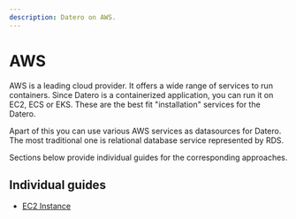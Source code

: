 ```yaml
---
description: Datero on AWS.
---
```


# AWS
AWS is a leading cloud provider. It offers a wide range of services to run containers.
Since Datero is a containerized application, you can run it on EC2, ECS or EKS.
These are the best fit "installation" services for the Datero.

Apart of this you can use various AWS services as datasources for Datero.
The most traditional one is relational database service represented by RDS.

Sections below provide individual guides for the corresponding approaches.

## Individual guides
- [EC2 Instance](ec2.md)
<!--
- [Elastic Container Service (ECS)](ecs.md)
- [Elastic Kuberneters Service (EKS)](eks.md)
- [Relational Database Service (RDS)](rds.md)
-->
